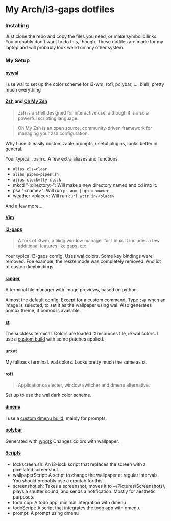 # My Arch/i3-gaps dotfiles

### Installing

Just clone the repo and copy the files you need, or make symbolic links. You probably don't want to do this, though. These dotfiles are made for my laptop and will probably look weird on any other system.

### My Setup

#### [pywal](https://github.com/dylanaraps/wal)

I use wal to set up the color scheme for i3-wm, rofi, polybar, ..., bleh, pretty much everything

#### [Zsh](https://zsh.org) and [Oh My Zsh](https://ohmyz.sh)

> Zsh is a shell designed for interactive use, although it is also a powerful scripting language.

> Oh My Zsh is an open source, community-driven framework for managing your zsh configuration.

Why I use it: easily customizable prompts, useful plugins, looks better in general.

Your typical `.zshrc`. A few extra aliases and functions. 
* `alias cls=clear`
* `alias pipes=pipes.sh`
* `alias clock=tty-clock`
* mkcd "\<directory\>": Will make a new directory named <directory> and cd into it.
* psa "\<name\>": Will run `ps aux | grep <name>`
* weather \<place\>: Will run `curl wttr.in/<place>`

And a few more...

#### [Vim](https://www.vim.org)

#### [i3-gaps](https://github.com/Airblader/i3)

> A fork of i3wm, a tiling window manager for Linux. It includes a few additional features like gaps, etc.

Your typical i3-gaps config. Uses wal colors.
Some key bindings were removed. Foe example, the resize mode was completely removed.
And lot of custom keybindings.

#### [ranger](https://github.com/ranger/ranger)

A terminal file manager with image previews, based on python.

Almost the default config. Except for a custom command. 
Type `:wp` when an image is selected, to set it as the wallpaper using wal. Also generates oomox theme, if oomox is available.

#### [st](https://st.suckless.org/)

The suckless terminal.
Colors are loaded .Xresources file, ie wal colors.
I use a [custom build](https://github.com/rwithik/my-st-build) with some patches applied.

#### urxvt

My fallback terminal.
wal colors.
Looks pretty much the same as st.

#### [rofi](https://github.com/DaveDavenport/rofi)

> Applications selecter, window switcher and dmenu alternative.

Set up to use the wal dark color scheme.


#### [dmenu](https://tools.suckless.org/dmenu/)

I use a [custom dmenu build](https://github.com/rwithik/my-dmenu-build), mainly for prompts.

#### [polybar](https://github.com/jaagr/polybar)

Generated with [wpgtk](https://github.com/deviantfero/wpgtk)
Changes colors with wallpaper.

#### [Scripts](https://github.com/rwithik/archrice/tree/master/Scripts)

* lockscreen.sh: An i3-lock script that replaces the screen with a pixellated screenshot.
* wallpaperScript: A script to change the wallpaper at regular intervals. You should probably use a crontab for this.
* screenshot.sh: Takes a screenshot, moves it to ~/Pictures/Screenshots/, plays a shutter sound, and sends a notification. Mostly for aesthetic purposes.
* todo.cpp: A todo app, minimal integration with dmenu
* todoScript: A script that integrates the todo app with dmenu.
* prompt: A prompt using dmenu
